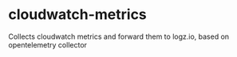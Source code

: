 # cloudwatch-metrics
Collects cloudwatch metrics and forward them to logz.io, based on opentelemetry collector
